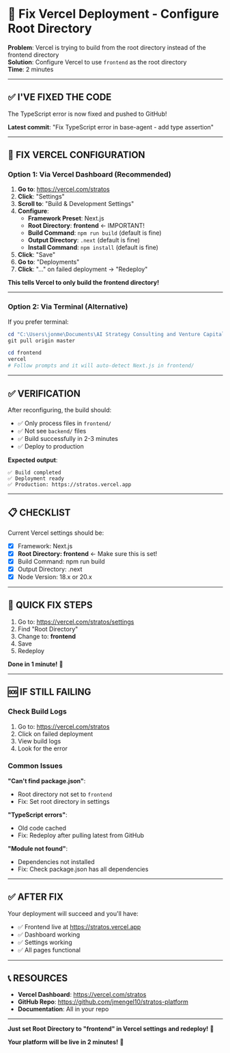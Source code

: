 # 🔧 Fix Vercel Deployment - Configure Root Directory

**Problem**: Vercel is trying to build from the root directory instead of the frontend directory  
**Solution**: Configure Vercel to use `frontend` as the root directory  
**Time**: 2 minutes

---

## ✅ **I'VE FIXED THE CODE**

The TypeScript error is now fixed and pushed to GitHub!

**Latest commit**: "Fix TypeScript error in base-agent - add type assertion"

---

## 🔧 **FIX VERCEL CONFIGURATION**

### Option 1: Via Vercel Dashboard (Recommended)

1. **Go to**: https://vercel.com/stratos
2. **Click**: "Settings"
3. **Scroll to**: "Build & Development Settings"
4. **Configure**:
   - **Framework Preset**: Next.js
   - **Root Directory**: **frontend** ← IMPORTANT!
   - **Build Command**: `npm run build` (default is fine)
   - **Output Directory**: `.next` (default is fine)
   - **Install Command**: `npm install` (default is fine)
5. **Click**: "Save"
6. **Go to**: "Deployments"
7. **Click**: "..." on failed deployment → "Redeploy"

**This tells Vercel to only build the frontend directory!**

---

### Option 2: Via Terminal (Alternative)

If you prefer terminal:

```powershell
cd "C:\Users\jonme\Documents\AI Strategy Consulting and Venture Capital"
git pull origin master

cd frontend
vercel
# Follow prompts and it will auto-detect Next.js in frontend/
```

---

## ✅ **VERIFICATION**

After reconfiguring, the build should:
- ✅ Only process files in `frontend/`
- ✅ Not see `backend/` files
- ✅ Build successfully in 2-3 minutes
- ✅ Deploy to production

**Expected output**:
```
✅ Build completed
✅ Deployment ready
✅ Production: https://stratos.vercel.app
```

---

## 📋 **CHECKLIST**

Current Vercel settings should be:
- [x] Framework: Next.js
- [x] **Root Directory: frontend** ← Make sure this is set!
- [x] Build Command: npm run build
- [x] Output Directory: .next
- [x] Node Version: 18.x or 20.x

---

## 🎯 **QUICK FIX STEPS**

1. Go to: https://vercel.com/stratos/settings
2. Find "Root Directory"
3. Change to: **frontend**
4. Save
5. Redeploy

**Done in 1 minute!** 🚀

---

## 🆘 **IF STILL FAILING**

### Check Build Logs

1. Go to: https://vercel.com/stratos
2. Click on failed deployment
3. View build logs
4. Look for the error

### Common Issues

**"Can't find package.json"**:
- Root directory not set to `frontend`
- Fix: Set root directory in settings

**"TypeScript errors"**:
- Old code cached
- Fix: Redeploy after pulling latest from GitHub

**"Module not found"**:
- Dependencies not installed
- Fix: Check package.json has all dependencies

---

## ✅ **AFTER FIX**

Your deployment will succeed and you'll have:
- ✅ Frontend live at https://stratos.vercel.app
- ✅ Dashboard working
- ✅ Settings working
- ✅ All pages functional

---

## 📞 **RESOURCES**

- **Vercel Dashboard**: https://vercel.com/stratos
- **GitHub Repo**: https://github.com/jmengel10/stratos-platform
- **Documentation**: All in your repo

---

**Just set Root Directory to "frontend" in Vercel settings and redeploy!** 🚀

**Your platform will be live in 2 minutes!** 🎉

